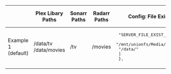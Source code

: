 |                     | Plex Libary Paths            | Sonarr Paths | Radarr Paths | Config: File Exist Mappings                                                    | Config: Server Mappings |
| ------------------- | ---------------------------- | ------------ | ------------ | ------------------------------------------------------------------------------ | ----------------------- |
| Example 1 (default) | /data/tv <br /> /data/movies | /tv          | /movies      | <pre> "SERVER_FILE_EXIST_PATH_MAPPINGS":{ <br>   "/mnt/unionfs/Media/":[ <br>      "/data/" <br>   ]<br>  }, </pre> |                         |
|                     |                              |              |              |                                                                                |                         |